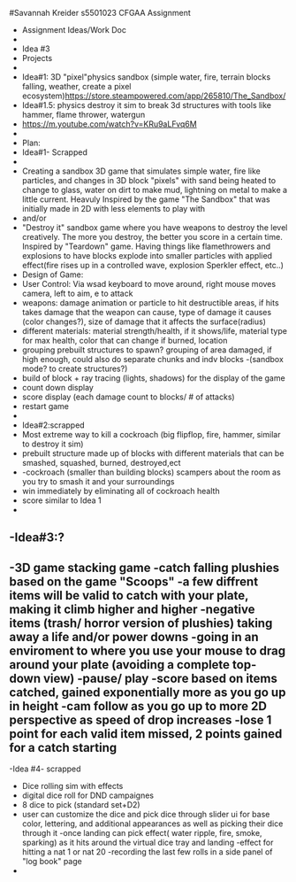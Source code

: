 #Savannah Kreider s5501023 CFGAA Assignment
- Assignment Ideas/Work Doc
-
- Idea #3
-  Projects
- 
- Idea#1: 3D "pixel"physics sandbox (simple water, fire, terrain blocks falling, weather, create a pixel ecosystem)https://store.steampowered.com/app/265810/The_Sandbox/
-  Idea#1.5: physics destroy it sim to break 3d structures with tools like hammer, flame thrower, watergun 
-  https://m.youtube.com/watch?v=KRu9aLFvq6M
-
- Plan:
- Idea#1- Scrapped
-
- Creating a sandbox 3D game that simulates simple water, fire like particles, and changes in 3D block "pixels" with sand being heated to change to glass, water on dirt to make mud, lightning on metal to make a little current. Heavuly Inspired by the game "The Sandbox" that was initially made in 2D with less elements to play with
- and/or
- "Destroy it" sandbox game where you have weapons to destroy the level creatively. The more you destroy, the better you score in a certain time. Inspired by "Teardown" game. Having things like flamethrowers and explosions to have blocks explode into smaller particles with applied effect(fire rises up in a controlled wave, explosion Sperkler effect, etc..)
- Design of Game:
- User Control: Via wsad keyboard to move around, right mouse moves camera, left to aim, e to attack
- weapons: damage animation or particle to hit destructible areas, if hits takes damage that the weapon can cause, type of damage it causes (color changes?), size of damage that it affects the surface(radius)
- different materials: material strength/health, if it shows/life, material type for max health, color that can change if burned, location
- grouping prebuilt structures to spawn? grouping of area damaged, if high enough, could also do separate chunks and indv blocks
-(sandbox mode? to create structures?)
- build of block + ray tracing (lights, shadows) for the display of the game
- count down display
- score display (each damage count to blocks/ # of attacks)
- restart game
-  
- Idea#2:scrapped
-  Most extreme way to kill a cockroach (big flipflop, fire, hammer, similar to destroy it sim)
-  prebuilt structure made up of blocks with different materials that can be smashed, squashed, burned, destroyed,ect
-  -cockroach (smaller than building blocks) scampers about the room as you try to smash it and your surroundings
-  win immediately by eliminating all of cockroach health
-  score similar to Idea 1
-
 -Idea#3:?
-
-3D game stacking game
-catch falling plushies based on the game "Scoops"
 -a few diffrent items will be valid to catch with your plate, making it climb higher and higher
-negative items (trash/ horror version of plushies) taking away a life and/or power downs 
-going in an enviroment to where you use your mouse to drag around your plate (avoiding a complete top-down view)
-pause/ play
-score based on items catched, gained exponentially more as you go up in height
 -cam follow as you go up to more 2D perspective as speed of drop increases
 -lose 1 point for each valid item missed, 2 points gained for a catch starting
-
-Idea #4- scrapped
- Dice rolling sim with effects
- digital dice roll for DND campaignes
- 8 dice to pick (standard set+D2)
- user can customize the dice and pick dice through slider ui for base color, lettering, and additional appearances as well as picking their dice through it
-once landing can pick effect( water ripple, fire, smoke, sparking) as it hits around the virtual dice tray and landing
-effect for hitting a nat 1 or nat 20
-recording the last few rolls in a side panel of "log book" page 
-
